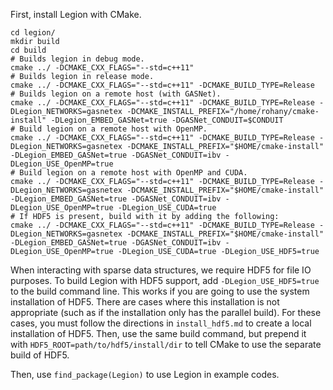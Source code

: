 First, install Legion with CMake.

```
cd legion/
mkdir build
cd build
# Builds legion in debug mode.
cmake ../ -DCMAKE_CXX_FLAGS="--std=c++11"
# Builds legion in release mode.
cmake ../ -DCMAKE_CXX_FLAGS="--std=c++11" -DCMAKE_BUILD_TYPE=Release
# Builds legion on a remote host (with GASNet).
cmake ../ -DCMAKE_CXX_FLAGS="--std=c++11" -DCMAKE_BUILD_TYPE=Release -DLegion_NETWORKS=gasnetex -DCMAKE_INSTALL_PREFIX="/home/rohany/cmake-install" -DLegion_EMBED_GASNet=true -DGASNet_CONDUIT=$CONDUIT
# Build legion on a remote host with OpenMP.
cmake ../ -DCMAKE_CXX_FLAGS="--std=c++11" -DCMAKE_BUILD_TYPE=Release -DLegion_NETWORKS=gasnetex -DCMAKE_INSTALL_PREFIX="$HOME/cmake-install" -DLegion_EMBED_GASNet=true -DGASNet_CONDUIT=ibv -DLegion_USE_OpenMP=true
# Build legion on a remote host with OpenMP and CUDA.
cmake ../ -DCMAKE_CXX_FLAGS="--std=c++11" -DCMAKE_BUILD_TYPE=Release -DLegion_NETWORKS=gasnetex -DCMAKE_INSTALL_PREFIX="$HOME/cmake-install" -DLegion_EMBED_GASNet=true -DGASNet_CONDUIT=ibv -DLegion_USE_OpenMP=true -DLegion_USE_CUDA=true
# If HDF5 is present, build with it by adding the following:
cmake ../ -DCMAKE_CXX_FLAGS="--std=c++11" -DCMAKE_BUILD_TYPE=Release -DLegion_NETWORKS=gasnetex -DCMAKE_INSTALL_PREFIX="$HOME/cmake-install" -DLegion_EMBED_GASNet=true -DGASNet_CONDUIT=ibv -DLegion_USE_OpenMP=true -DLegion_USE_CUDA=true -DLegion_USE_HDF5=true
```

When interacting with sparse data structures, we require HDF5 for
file IO purposes. To build Legion with HDF5 support, add `-DLegion_USE_HDF5=true` to
the build command line. This works if you are going to use the system installation 
of HDF5. There are cases where this installation is not appropriate (such as if the
installation only has the parallel build). For these cases, you must follow the 
directions in `install_hdf5.md` to create a local installation of HDF5. Then,
use the same build command, but prepend it with `HDF5_ROOT=path/to/hdf5/install/dir`
to tell CMake to use the separate build of HDF5.

Then, use `find_package(Legion)` to use Legion in example codes.
